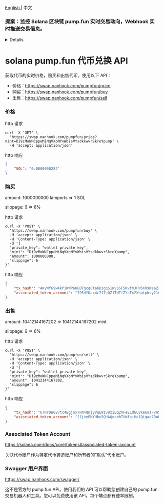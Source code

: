 <p> <a href="README.md"> English <a/> |  中文 </p>

### 提案：监控 Solana 区块链 pump.fun 实时交易动向，Webhook 实时推送交易信息。

<details>

<summary>pump.fun 实时交易动向</summary>

使用高性能的 Solana 节点，实时监听 Solana 区块链上与 pump.fun 平台相关的交易，并解析交易数据，提取买入/卖出信息，然后以 JSON
格式推送到用户的 Webhook URL。

* **实时推送:** 实时推送 pump.fun 平台上的买入/卖出交易信息。
* **新代币监控:** 能够自动检测和监控 pump.fun 上新创建的代币。
* **数据格式:** 以 JSON 格式推送数据，方便用户解析和使用。
* **安全性:** 提供 Webhook 签名验证，确保数据安全可靠。

**JSON 数据格式**

* sol_amount 单位为 lamports
* price 单位为 SOL

#### 新创建代币

```json
{
    "market": "pump.fun",
    "instructions": [
        {
            "action": "create",
            "accounts": {
                "mint": "Kz2MfJf6ZNChZLK7Wofzma5BsnnebnPPZwN775sirCE",
                "bonding_curve": "31PV2wqSYVBp9NtjRQRnpUjJAuaBqbwY9oDqBtkj4ciV",
                "associated_bonding_curve": "DxFdVu8H4VuU9J3D2HKBShxt76bN9ns6BwqGGHuoXz1j",
                "user": "8wZiLEMF7sV6q4JbFyFNTyaBDPm5LXToKiE1n6moqDV5"
            },
            "data": {
                "name": "BENI",
                "symbol": "beni",
                "uri": "https://ipfs.io/ipfs/bafkreigegxjfgfb25vx64awsylnxc2rckbt4c766pg2ubpirj24otbcqjy"
            }
        }
    ],
    "tx_hash": "2KH3bWHYsvzz8AJjkyMugGWgaAjGRVjjnfvGixV8PS5FbR7LobTWkx7SaVgpiDbS4x7GT5M7VxsAQjkXL2WjKSvq",
    "block_time": 1727058754,
    "slot": 291446204
}
```

#### 买入代币

```json
{
    "market": "pump.fun",
    "instructions": [
        {
            "action": "buy",
            "accounts": {
                "mint": "FV1U42g3mvtKhWZgKf3s76sLTcXm1bGHTEwiAVHtpump",
                "bonding_curve": "Bzp9zS9KoQDRYTie7QmYZBGhQDN4ChDeGpNce9mn296g",
                "associated_bonding_curve": "J3Wmp7WSkeBAAaJhwJBTiGGWh2CB1b9FTYX1PUEzbLQA",
                "associated_user": "Fusy5dSHJwDjVnSp3mx9eRruWEME4RcQ8QhRs94F6XSs",
                "user": "devoM3KtGhwBbwHz8TQPaKRyRxMPp6t4j6pVMJepHFn"
            },
            "data": {
                "sol_amount": 361379303,
                "token_amount": 9479553659186,
                "timestamp": 1737732751,
                "price": "0.0000000385"
            }
        }
    ],
    "tx_hash": "4f35TmwfzGzfLFrEu8RukLA5ButTytEeZ5WcXkWkSpvCFDmVdJXCWjJrF91jXr7EvqzXkMPiHxhA3hRnqD7hFpm8",
    "block_time": 1737732751,
    "slot": 316088340
}
```

#### 卖出代币

```json
{
    "market": "pump.fun",
    "instructions": [
        {
            "action": "sell",
            "accounts": {
                "mint": "4HSvu2598JRFhyfqVi6kXcsb3Y3AXepzE1iBJhGupump",
                "bonding_curve": "HkNRxBLdDcSRbC6aMb7LmGb29s5ZRg4RbC9QU4E1vjk",
                "associated_bonding_curve": "8uuptDvgwTV6LBPTXx4mstFG87k3Ytc8ziHWzxch94kC",
                "associated_user": "4MXdXg4uQRTN8pmKtWGMms2BfQ8Dq7vZDJ86PauLcD3g",
                "user": "FAThSTn33fq5qGAA7LkZNJ3xu7rroe4JtvRuoZzdthN9"
            },
            "data": {
                "sol_amount": 21003473,
                "token_amount": 168469183892,
                "timestamp": 1726935585,
                "price": "0.0000001246"
            }
        }
    ],
    "tx_hash": "5PD2KbbsRy2WUNfjimKdSq9xvqBGtaDBWXoSWn8TPkmhj5TGBPuGkWUJnjovFECGhtXwemuChRTX1hie7zyDDQkr",
    "block_time": 1726935585,
    "slot": 291165075
}
```

</details>

# solana pump.fun 代币兑换 API

获取代币的实时价格，购买和出售代币，使用以下 API：

* 价格：https://swap.nanhook.com/pumpfun/price
* 购买：https://swap.nanhook.com/pumpfun/buy
* 出售：https://swap.nanhook.com/pumpfun/sell

### 价格

http 请求

```shell
curl -X 'GET' \
  'https://swap.nanhook.com/pumpfun/price?mint=Di9zMoWNCppeMiNqVXoNYvWbisVYsdkkwvrSkreYpump' \
  -H 'accept: application/json'
```

http 响应

```json
{
    "SOL": "0.0000000282"
}
```

### 购买

amount: 1000000000 lamports => 1 SOL

slippage: 6 => 6%

http 请求

```shell
curl -X 'POST' \
  'https://swap.nanhook.com/pumpfun/buy' \
  -H 'accept: application/json' \
  -H 'Content-Type: application/json' \
  -d '{
  "private_key": "wallet private key",
  "mint": "Di9zMoWNCppeMiNqVXoNYvWbisVYsdkkwvrSkreYpump",
  "amount": 1000000000,
  "slippage": 6
}'
```

http 响应

```json
{
    "tx_hash": "4KyWfG9w4kPjKWP6KBBTgcqCtaKBzgqS1WvSSF5KvfmJPN5Kh9WsaZrX7kigrHe7v8xcMyujdZCEwRdmigyL5WJ9",
    "associated_token_account": "795dYUac4c7J7uQZ1TdTfZYsTx2Xhutpbsy21on9oWWi"
}
```

### 出售

amount: 10412144167202 => 10412144.167202 mint

slippage: 6 => 6%

http 请求

```shell
curl -X 'POST' \
  'https://swap.nanhook.com/pumpfun/sell' \
  -H 'accept: application/json' \
  -H 'Content-Type: application/json' \
  -d '{
  "private_key": "wallet private key",
  "mint": "Di9zMoWNCppeMiNqVXoNYvWbisVYsdkkwvrSkreYpump",
  "amount": 10412144167202,
  "slippage": 6
}'
```

http 响应

```json
{
    "tx_hash": "67NrDWQ87tc4Bgjox7RN4QnjyVqEWzv9ziQq2nFeELdGCVKe6oaFvASCSH112kwgXUxqRNANeb4RhAQP5fG4mtDy",
    "associated_token_account": "J1jvePNYHbe5QHAQoaohTVWfojHo1Qiqac73uUwvd3fo"
}
```

### Associated Token Account

https://solana.com/docs/core/tokens#associated-token-account

关联代币账户作为特定代币铸造账户和所有者的“默认”代币账户。

### Swagger 用户界面

https://swap.nanhook.com/swagger/

这不是官方的 pump.fun API。使用我们的 API 可以帮助您创建自己的 pump.fun 交易机器人和工具。您可以免费使用该 API，每个端点都有速率限制。